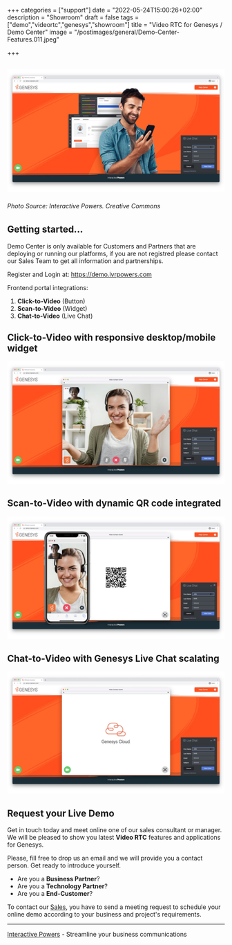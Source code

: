 +++
categories = ["support"]
date = "2022-05-24T15:00:26+02:00"
description = "Showroom"
draft = false
tags = ["demo","videortc","genesys","showroom"]
title = "Video RTC for Genesys / Demo Center"
image = "/postimages/general/Demo-Center-Features.011.jpeg"

+++

![Demo Center Video RTC for Genesys](/postimages/general/Demo-Center-Features.011.jpeg)
------------
###### Photo Source: Interactive Powers. Creative Commons

##	Getting started...

Demo Center is only available for Customers and Partners that are deploying or running our platforms, if you are not registred please contact our Sales Team to get all information and partnerships. 

Register and Login at: https://demo.ivrpowers.com

Frontend portal integrations:

1. **Click-to-Video** (Button)
2. **Scan-to-Video** (Widget)
3. **Chat-to-Video** (Live Chat)

##	Click-to-Video with responsive desktop/mobile widget

![Video RTC for Genesys Demo Center](/postimages/general/Demo-Center-Features.012.jpeg)

##	Scan-to-Video with dynamic QR code integrated

![Video RTC for Genesys QR](/postimages/general/Demo-Center-Features.013.jpeg)

##	Chat-to-Video with Genesys Live Chat scalating

![Video RTC for Genesys Live Chat](/postimages/general/Demo-Center-Features.014.jpeg)

##	Request your Live Demo

Get in touch today and meet online one of our sales consultant or manager.
We will be pleased to show you latest **Video RTC** features and applications for Genesys. 

Please, fill free to drop us an email and we will provide you a contact person.
Get ready to introduce yourself.

* Are you a **Business Partner**?
* Are you a **Technology Partner**?
* Are you a **End-Customer**?

To contact our [Sales](https://www.ivrpowers.com/about-us/), you have to send a meeting request to schedule your online demo according to your business and project's requirements. 

---
[Interactive Powers](http://www.ivrpowers.com/) - Streamline your business communications

